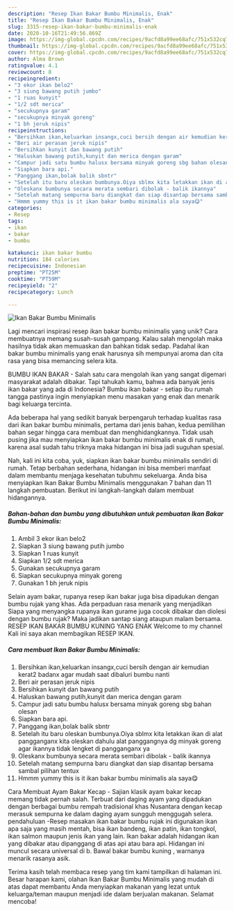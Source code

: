 ```yaml
---
description: "Resep Ikan Bakar Bumbu Minimalis, Enak"
title: "Resep Ikan Bakar Bumbu Minimalis, Enak"
slug: 3315-resep-ikan-bakar-bumbu-minimalis-enak
date: 2020-10-16T21:49:56.869Z
image: https://img-global.cpcdn.com/recipes/9acfd8a99ee68afc/751x532cq70/ikan-bakar-bumbu-minimalis-foto-resep-utama.jpg
thumbnail: https://img-global.cpcdn.com/recipes/9acfd8a99ee68afc/751x532cq70/ikan-bakar-bumbu-minimalis-foto-resep-utama.jpg
cover: https://img-global.cpcdn.com/recipes/9acfd8a99ee68afc/751x532cq70/ikan-bakar-bumbu-minimalis-foto-resep-utama.jpg
author: Alma Brown
ratingvalue: 4.1
reviewcount: 8
recipeingredient:
- "3 ekor ikan belo2"
- "3 siung bawang putih jumbo"
- "1 ruas kunyit"
- "1/2 sdt merica"
- "secukupnya garam"
- "secukupnya minyak goreng"
- "1 bh jeruk nipis"
recipeinstructions:
- "Bersihkan ikan,keluarkan insangx,cuci bersih dengan air kemudian kerat2 badanx agar mudah saat dibaluri bumbu nanti"
- "Beri air perasan jeruk nipis"
- "Bersihkan kunyit dan bawang putih"
- "Haluskan bawang putih,kunyit dan merica dengan garam"
- "Campur jadi satu bumbu halusx bersama minyak goreng sbg bahan olesan"
- "Siapkan bara api."
- "Panggang ikan,bolak balik sbntr"
- "Setelah itu baru oleskan bumbunya.Oiya sblmx kita letakkan ikan di alat pangganganx kita oleskan dahulu alat panggangnya dg minyak goreng agar ikannya tidak lengket di pangganganx ya"
- "Oleskanx bumbunya secara merata sembari dibolak - balik ikannya"
- "Setelah matang sempurna baru diangkat dan siap disantap bersama sambal pilihan tentux"
- "Hmmm yummy this is it ikan bakar bumbu minimalis ala saya😋"
categories:
- Resep
tags:
- ikan
- bakar
- bumbu

katakunci: ikan bakar bumbu 
nutrition: 184 calories
recipecuisine: Indonesian
preptime: "PT25M"
cooktime: "PT59M"
recipeyield: "2"
recipecategory: Lunch

---
```



![Ikan Bakar Bumbu Minimalis](https://img-global.cpcdn.com/recipes/9acfd8a99ee68afc/751x532cq70/ikan-bakar-bumbu-minimalis-foto-resep-utama.jpg)

Lagi mencari inspirasi resep ikan bakar bumbu minimalis yang unik? Cara membuatnya memang susah-susah gampang. Kalau salah mengolah maka hasilnya tidak akan memuaskan dan bahkan tidak sedap. Padahal ikan bakar bumbu minimalis yang enak harusnya sih mempunyai aroma dan cita rasa yang bisa memancing selera kita.

BUMBU IKAN BAKAR - Salah satu cara mengolah ikan yang sangat digemari masyarakat adalah dibakar. Tapi tahukah kamu, bahwa ada banyak jenis ikan bakar yang ada di Indonesia? Bumbu ikan bakar - setiap ibu rumah tangga pastinya ingin menyiapkan menu masakan yang enak dan menarik bagi keluarga tercinta.

Ada beberapa hal yang sedikit banyak berpengaruh terhadap kualitas rasa dari ikan bakar bumbu minimalis, pertama dari jenis bahan, kedua pemilihan bahan segar hingga cara membuat dan menghidangkannya. Tidak usah pusing jika mau menyiapkan ikan bakar bumbu minimalis enak di rumah, karena asal sudah tahu triknya maka hidangan ini bisa jadi suguhan spesial.


Nah, kali ini kita coba, yuk, siapkan ikan bakar bumbu minimalis sendiri di rumah. Tetap berbahan sederhana, hidangan ini bisa memberi manfaat dalam membantu menjaga kesehatan tubuhmu sekeluarga. Anda bisa menyiapkan Ikan Bakar Bumbu Minimalis menggunakan 7 bahan dan 11 langkah pembuatan. Berikut ini langkah-langkah dalam membuat hidangannya.

<!--inarticleads1-->

##### Bahan-bahan dan bumbu yang dibutuhkan untuk pembuatan Ikan Bakar Bumbu Minimalis:

1. Ambil 3 ekor ikan belo2
1. Siapkan 3 siung bawang putih jumbo
1. Siapkan 1 ruas kunyit
1. Siapkan 1/2 sdt merica
1. Gunakan secukupnya garam
1. Siapkan secukupnya minyak goreng
1. Gunakan 1 bh jeruk nipis


Selain ayam bakar, rupanya resep ikan bakar juga bisa dipadukan dengan bumbu rujak yang khas. Ada perpaduan rasa menarik yang menjadikan Siapa yang menyangka rupanya ikan gurame juga cocok dibakar dan diolesi dengan bumbu rujak? Maka jadikan santap siang ataupun malam bersama. RESEP IKAN BAKAR BUMBU KUNING YANG ENAK Welcome to my channel Kali ini saya akan membagikan RESEP IKAN. 

<!--inarticleads2-->

##### Cara membuat Ikan Bakar Bumbu Minimalis:

1. Bersihkan ikan,keluarkan insangx,cuci bersih dengan air kemudian kerat2 badanx agar mudah saat dibaluri bumbu nanti
1. Beri air perasan jeruk nipis
1. Bersihkan kunyit dan bawang putih
1. Haluskan bawang putih,kunyit dan merica dengan garam
1. Campur jadi satu bumbu halusx bersama minyak goreng sbg bahan olesan
1. Siapkan bara api.
1. Panggang ikan,bolak balik sbntr
1. Setelah itu baru oleskan bumbunya.Oiya sblmx kita letakkan ikan di alat pangganganx kita oleskan dahulu alat panggangnya dg minyak goreng agar ikannya tidak lengket di pangganganx ya
1. Oleskanx bumbunya secara merata sembari dibolak - balik ikannya
1. Setelah matang sempurna baru diangkat dan siap disantap bersama sambal pilihan tentux
1. Hmmm yummy this is it ikan bakar bumbu minimalis ala saya😋


Cara Membuat Ayam Bakar Kecap - Sajian klasik ayam bakar kecap memang tidak pernah salah. Terbuat dari daging ayam yang dipadukan dengan berbagai bumbu rempah tradisional khas Nusantara dengan kecap merasuk sempurna ke dalam daging ayam sungguh menggugah selera. pendahuluan -Resep masakan ikan bakar bumbu rujak ini digunakan ikan apa saja yang masih mentah, bisa ikan bandeng, ikan patin, ikan tongkol, ikan salmon maupun jenis ikan yang lain. Ikan bakar adalah hidangan ikan yang dibakar atau dipanggang di atas api atau bara api. Hidangan ini muncul secara universal di b. Bawal bakar bumbu kuning , warnanya menarik rasanya asik. 

Terima kasih telah membaca resep yang tim kami tampilkan di halaman ini. Besar harapan kami, olahan Ikan Bakar Bumbu Minimalis yang mudah di atas dapat membantu Anda menyiapkan makanan yang lezat untuk keluarga/teman maupun menjadi ide dalam berjualan makanan. Selamat mencoba!
